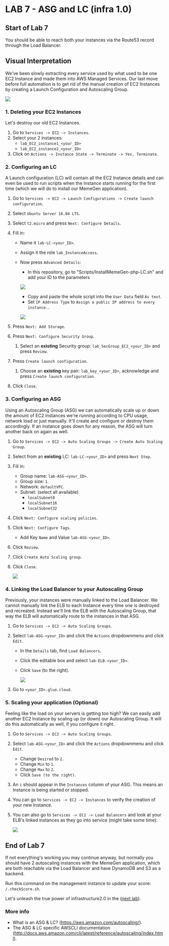 # **LAB 7 - ASG and LC (infra 1.0)** #

## Start of Lab 7 ##
You should be able to reach both your instances via the Route53 record through the Load Balancer.

## Visual Interpretation ##
We've been slowly extracting every service used by what used to be one EC2 Instance and made them into AWS Managed Services. Our last move before full automation is to get rid of the manual creation of EC2 Instances by creating a Launch Configuration and Autoscaling Group.

![](../Images/Lab7.png?raw=true)

### 1. Deleting your EC2 Instances ###
Let's destroy our old EC2 Instances.

1. Go to `Services -> EC2 -> Instances`.
1. Select your 2 instances:
    * `lab_EC2_instance1_<your_ID>`
    * `lab_EC2_instance2_<your_ID>`
1. Click on `Actions -> Instance State -> Terminate -> Yes, Terminate`.

### 2. Configuring an LC ###
A Launch configuration (LC) will contain all the EC2 Instance details and can even be used to run scripts when the Instance starts running for the first time (which we will do to install our MemeGen application).

1. Go to `Services -> EC2 -> Launch Configurations -> Create launch configuration`.
1. Select `Ubuntu Server 16.04 LTS`.
1. Select `t2.micro` and press `Next: Configure Details`.
1. Fill in:
    * Name it `lab-LC-<your_ID>`.
    * Assign it the role `lab_InstanceAccess`.
    * Now press `Advanced Details`:
        * In this repository, go to "Scripts/InstallMemeGen-php-LC.sh" and add your ID to the parameters
        
        ![](../Images/LCChangeIDParameter.png?raw=true)     
            
        * Copy and paste the whole script into the `User Data` field `As text`.
        * Set `IP Address Type` to `Assign a public IP address to every instance.`.
        
        ![](../Images/LCFullConfigurationPage.png?raw=true)

1. Press `Next: Add Storage`.
1. Press `Next: Configure Security Group`.
    1. Select an **existing** Security group: `lab_SecGroup_EC2_<your_ID>` and press `Review`.
1. Press `Create launch configuration`.
    1. Choose an **existing** key pair: `lab_key_<your_ID>`, acknowledge and press `Create launch configuration`.
1. Click `Close`.

### 3. Configuring an ASG ###
Using an Autoscaling Group (ASG) we can automatically scale up or down the amount of EC2 Instances we're running according to CPU usage, network load or just manually. It'll create and configure or destroy them accordingly. If an instance goes down for any reason, the ASG will turn another back on again as well.

1. Go to `Services -> EC2 -> Auto Scaling Groups -> Create Auto Scaling Group`.
1. Select from an **existing** LC: `lab-LC-<your_ID>` and press `Next Step`.
1. Fill in:
    * Group name: `lab-ASG-<your_ID>`.
    * Group size: `1`.
    * Network: `defaultVPC`.
    * Subnet: (select all available)
        * `localSubnet0`
        * `localSubnet16`
        * `localSubnet32`
1. Click `Next: Configure scaling policies`.
1. Click `Next: Configure Tags`.
    * Add Key `Name` and Value `lab-ASG-<your_ID>`.
1. Click `Review`.
1. Click `Create Auto Scaling group`.
1. Click `Close`.

    ![](../Images/ASGListInfo.png?raw=true)

### 4. Linking the Load Balancer to your Autoscaling Group ###
Previously, your instances were manually linked to the Load Balancer. We cannot manually link the ELB to each Instance every time one is destroyed and recreated. Instead we'll link the ELB with the Autoscaling Group, that way the ELB will automatically route to the instances in that ASG.

1. Go to `Services -> EC2 -> Auto Scaling Groups`.
1. Select `lab-ASG-<your_ID>` and click the `Actions` dropdownmenu and click `Edit`.
    * In the `Details` tab, find `Load Balancers`.
    * Click the editable box and select `lab-ELB-<your_ID>`.
    * Click `Save` (to the right).

        ![](../Images/ASGChangeLinkedELB.png?raw=true)

1. Go to `<your_ID>.gluo.cloud`.

### 5. Scaling your application (Optional) ###
Feeling like the load on your servers is getting too high? We can easily add another EC2 Instance by scaling up (or down) our Autoscaling Group. It will do this automatically as well, if you configure it right.

1. Go to `Services -> EC2 -> Auto Scaling Groups`.
1. Select `lab-ASG-<your_ID>` and click the `Actions` dropdownmenu and click `Edit`.
    * Change `Desired` to `2`.
    * Change `Min` to `1`.
    * Change `Max` to `2`.
    * Click `Save (to the right)`.
1. An `i` should appear in the `Instances` column of your ASG. This means an Instance is being started or stopped. 
1. You can go to `Services -> EC2 -> Instances` to verify the creation of your new Instance.
1. You can also go to `Services -> EC2 -> Load Balancers` and look at your ELB's linked instances as they go into service (might take some time):

    ![](../Images/ASGInstancesInService.png?raw=true)  

## End of Lab 7 ##
If not everything's working you may continue anyway, but normally you should have 2 autoscaling instances with the MemeGen application, which are both reachable via the Load Balancer and have DynamoDB and S3 as a backend.  

Run this command on the management instance to update your score: `/.checkScore.sh`.

Let's unleash the true power of infrastructure2.0 in the ([next lab](../Lab%208%20-%20Cloudformation%20(infra%202.0))).

### More info ###

* What is an ASG & LC? (https://aws.amazon.com/autoscaling/).
* The ASG & LC specific AWSCLI documentation (http://docs.aws.amazon.com/cli/latest/reference/autoscaling/index.html).
    